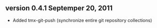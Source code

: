 ## version 0.4.1 Septemper 20, 2011

  * Added tmx-git-push (synchronize entire git repository collections)

